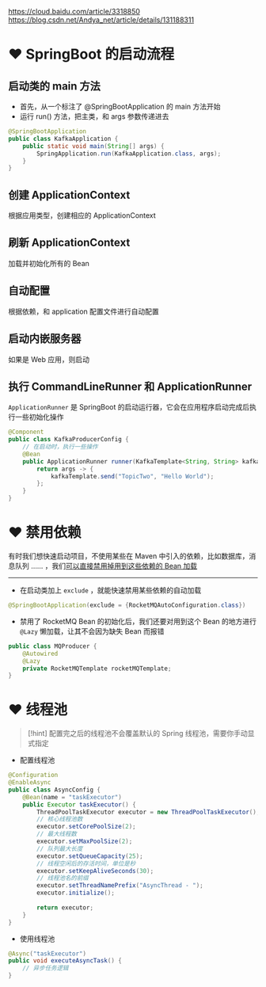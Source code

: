 https://cloud.baidu.com/article/3318850
https://blog.csdn.net/Andya_net/article/details/131188311

# ❤ SpringBoot 的启动流程
## 启动类的 main 方法
- 首先，从一个标注了 @SpringBootApplication 的 main 方法开始
- 运行 run() 方法，把主类，和 args 参数传递进去

```java
@SpringBootApplication
public class KafkaApplication {
    public static void main(String[] args) {
        SpringApplication.run(KafkaApplication.class, args);
    }
}
```

## 创建 ApplicationContext
根据应用类型，创建相应的 ApplicationContext

## 刷新 ApplicationContext
加载并初始化所有的 Bean

## 自动配置
根据依赖，和 application 配置文件进行自动配置

## 启动内嵌服务器
如果是 Web 应用，则启动


## 执行 CommandLineRunner 和 ApplicationRunner
`ApplicationRunner` 是 SpringBoot 的启动运行器，它会在应用程序启动完成后执行一些初始化操作

```java
@Component
public class KafkaProducerConfig {
    // 在启动时，执行一些操作
    @Bean
    public ApplicationRunner runner(KafkaTemplate<String, String> kafkaTemplate) {
        return args -> {
            kafkaTemplate.send("TopicTwo", "Hello World");
        };
    }
}
```

# ❤ 禁用依赖
有时我们想快速启动项目，不使用某些在 Maven 中引入的依赖，比如数据库，消息队列 …… ，我们<u>可以直接禁用掉用到这些依赖的 Bean 加载</u>

---

- 在启动类加上 `exclude` ，就能快速禁用某些依赖的自动加载
```java
@SpringBootApplication(exclude = {RocketMQAutoConfiguration.class})
```

- 禁用了 RocketMQ Bean 的初始化后，我们还要对用到这个 Bean 的地方进行 `@Lazy` 懒加载，让其不会因为缺失 Bean 而报错
```java
public class MQProducer {
    @Autowired
    @Lazy
    private RocketMQTemplate rocketMQTemplate;
}
```


# ❤️ 线程池
>[!hint] 配置完之后的线程池不会覆盖默认的 Spring 线程池，需要你手动显式指定

- 配置线程池
```java
@Configuration  
@EnableAsync  
public class AsyncConfig {  
    @Bean(name = "taskExecutor")  
    public Executor taskExecutor() {  
        ThreadPoolTaskExecutor executor = new ThreadPoolTaskExecutor();  
        // 核心线程池数  
        executor.setCorePoolSize(2);  
        // 最大线程数  
        executor.setMaxPoolSize(2);  
        // 队列最大长度  
        executor.setQueueCapacity(25);  
        // 线程空闲后的存活时间，单位是秒  
        executor.setKeepAliveSeconds(30);  
        // 线程池名的前缀  
        executor.setThreadNamePrefix("AsyncThread - ");  
        executor.initialize();  
  
        return executor;  
    }  
}
```

- 使用线程池
```java
@Async("taskExecutor")
public void executeAsyncTask() {
	// 异步任务逻辑
}
```



